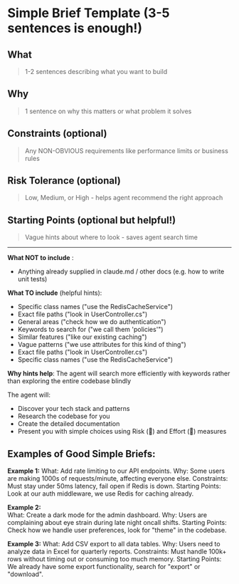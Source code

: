 # Simple Brief Template (3-5 sentences is enough!)

## What

> 1-2 sentences describing what you want to build

## Why

> 1 sentence on why this matters or what problem it solves

## Constraints (optional)

> Any NON-OBVIOUS requirements like performance limits or business rules

## Risk Tolerance (optional)

> Low, Medium, or High - helps agent recommend the right approach

## Starting Points (optional but helpful!)

> Vague hints about where to look - saves agent search time

---

**What NOT to include** :

- Anything already supplied in claude.md / other docs  (e.g. how to write unit tests)

**What TO include** (helpful hints):

- Specific class names ("use the RedisCacheService")
- Exact file paths ("look in UserController.cs")
- General areas ("check how we do authentication")
- Keywords to search for ("we call them 'policies'")
- Similar features ("like our existing caching")
- Vague patterns ("we use attributes for this kind of thing")
- Exact file paths ("look in UserController.cs")
- Specific class names ("use the RedisCacheService")

**Why hints help**: The agent will search more efficiently with keywords rather than exploring the entire codebase
blindly

The agent will:

- Discover your tech stack and patterns
- Research the codebase for you
- Create the detailed documentation
- Present you with simple choices using Risk (🎯) and Effort (💪) measures

## Examples of Good Simple Briefs:

**Example 1:**
What: Add rate limiting to our API endpoints.
Why: Some users are making 1000s of requests/minute, affecting everyone else.
Constraints: Must stay under 50ms latency, fail open if Redis is down.
Starting Points: Look at our auth middleware, we use Redis for caching already.

**Example 2:**  
What: Create a dark mode for the admin dashboard.
Why: Users are complaining about eye strain during late night oncall shifts.
Starting Points: Check how we handle user preferences, look for "theme" in the codebase.

**Example 3:**
What: Add CSV export to all data tables.
Why: Users need to analyze data in Excel for quarterly reports.
Constraints: Must handle 100k+ rows without timing out or consuming too much memory.
Starting Points: We already have some export functionality, search for "export" or "download".
